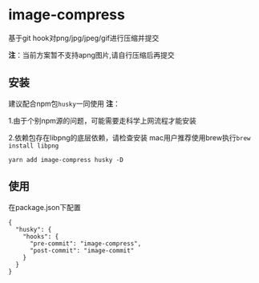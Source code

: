 # image-compress

基于git hook对png/jpg/jpeg/gif进行压缩并提交

**注**：当前方案暂不支持apng图片,请自行压缩后再提交

## 安装
建议配合npm包`husky`一同使用
**注**：

  1.由于个别npm源的问题，可能需要走科学上网流程才能安装

  2.依赖包存在libpng的底层依赖，请检查安装 mac用户推荐使用brew执行`brew install libpng`

```
yarn add image-compress husky -D
```

## 使用
在package.json下配置

```
{
  "husky": {
    "hooks": {
      "pre-commit": "image-compress",
      "post-commit": "image-commit"
    }
  }
}
```

